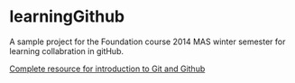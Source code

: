 learningGithub
==============

A sample project for the Foundation course 2014 MAS winter semester for learning collabration in gitHub.

[Complete resource for introduction to Git and Github](https://help.github.com/articles/good-resources-for-learning-git-and-github/)



